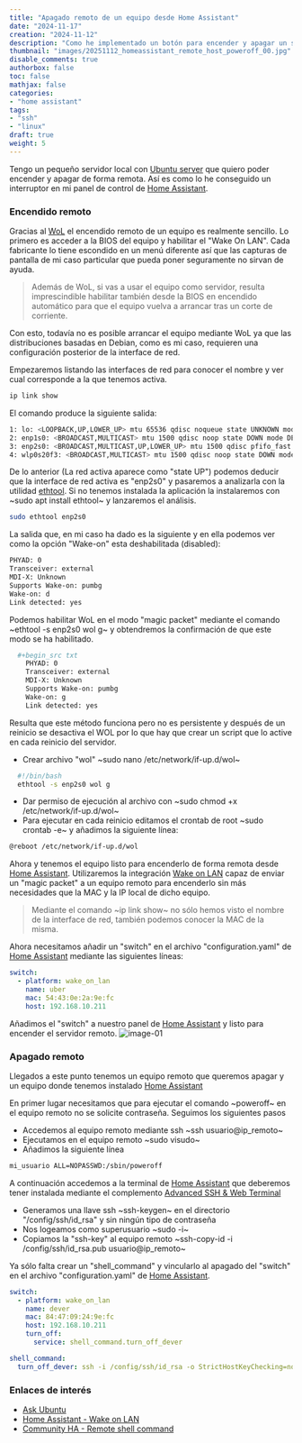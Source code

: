 ```yaml
---
title: "Apagado remoto de un equipo desde Home Assistant"
date: "2024-11-17"
creation: "2024-11-12"
description: "Como he implementado un botón para encender y apagar un servidor remoto desde Home Assistant"
thumbnail: "images/20251112_homeassistant_remote_host_poweroff_00.jpg"
disable_comments: true
authorbox: false
toc: false
mathjax: false
categories:
- "home assistant"
tags:
- "ssh"
- "linux"
draft: true
weight: 5
---
```

Tengo un pequeño servidor local con [Ubuntu server] que quiero poder encender y apagar de forma remota. Así es como lo he conseguido un interruptor en mi panel de control de [Home Assistant].
<!--more-->
### Encendido remoto
Gracias al [WoL] el encendido remoto de un equipo es realmente sencillo. Lo primero es acceder a la BIOS del equipo y habilitar el "Wake On LAN". Cada fabricante lo tiene escondido en un menú diferente así que las capturas de pantalla de mi caso particular que pueda poner seguramente no sirvan de ayuda.

> Además de WoL, si vas a usar el equipo como servidor, resulta imprescindible habilitar también desde la BIOS en encendido automático para que el equipo vuelva a arrancar tras un corte de corriente.

Con esto, todavía no es posible arrancar el equipo mediante WoL ya que las distribuciones basadas en Debian, como es mi caso, requieren una configuración posterior de la interface de red.

Empezaremos listando las interfaces de red para conocer el nombre y ver cual corresponde a la que tenemos activa.
``` bash
ip link show
```
El comando produce la siguiente salida:
``` bash
1: lo: <LOOPBACK,UP,LOWER_UP> mtu 65536 qdisc noqueue state UNKNOWN mode DEFAULT group default qlen 1000 link/loopback 00:00:00:00:00:00 brd 00:00:00:00:00:00
2: enp1s0: <BROADCAST,MULTICAST> mtu 1500 qdisc noop state DOWN mode DEFAULT group default qlen 1000 link/ether 54:47:11:24:9d:fb brd ff:ff:ff:ff:ff:ff
3: enp2s0: <BROADCAST,MULTICAST,UP,LOWER_UP> mtu 1500 qdisc pfifo_fast state UP mode DEFAULT group default qlen 1000 link/ether 54:43:0e:2a:9e:fc brd ff:ff:ff:ff:ff:ff
4: wlp0s20f3: <BROADCAST,MULTICAST> mtu 1500 qdisc noop state DOWN mode DEFAULT group default qlen 1000 link/ether b0:dc:ef:ca:9d:65 brd ff:ff:ff:ff:ff:ff
```
De lo anterior (La red activa aparece como "state UP") podemos deducir que la interface de red activa es "enp2s0" y pasaremos a analizarla con la utilidad [ethtool]. Si no tenemos instalada la aplicación la instalaremos con ~sudo apt install ethtool~ y lanzaremos el análisis.
``` bash
sudo ethtool enp2s0
```

La salida que, en mi caso ha dado es la siguiente y en ella podemos ver como la opción "Wake-on" esta deshabilitada (disabled):
``` bash
PHYAD: 0
Transceiver: external
MDI-X: Unknown
Supports Wake-on: pumbg
Wake-on: d
Link detected: yes
```

Podemos habilitar WoL en el modo "magic packet" mediante el comando ~ethtool -s enp2s0 wol g~ y obtendremos la confirmación de que este modo se ha habilitado.
``` bash
  #+begin_src txt
    PHYAD: 0
    Transceiver: external
    MDI-X: Unknown
    Supports Wake-on: pumbg
    Wake-on: g
    Link detected: yes
```

Resulta que este método funciona pero no es persistente y después de un reinicio se desactiva el WOL por lo que hay que crear un script que lo active en cada reinicio del servidor.

 - Crear archivo "wol" ~sudo nano /etc/network/if-up.d/wol~

``` bash
  #!/bin/bash
  ethtool -s enp2s0 wol g
```
 - Dar permiso de ejecución al archivo con ~sudo chmod +x /etc/network/if-up.d/wol~
 - Para ejecutar en cada reinicio editamos el crontab de root ~sudo crontab -e~ y añadimos la siguiente línea:
``` bash
@reboot /etc/network/if-up.d/wol	 
```
Ahora y tenemos el equipo listo para encenderlo de forma remota desde [Home Assistant]. Utilizaremos la integración [Wake on LAN] capaz de enviar un "magic packet" a un equipo remoto para encenderlo sin más necesidades que la MAC y la IP local de dicho equipo.

> Mediante el comando ~ip link show~ no sólo hemos visto el nombre de la interface de red, también podemos conocer la MAC de la misma.

Ahora necesitamos añadir un "switch" en el archivo "configuration.yaml" de [Home Assistant] mediante las siguientes líneas:

```yaml
switch:
  - platform: wake_on_lan
    name: uber
    mac: 54:43:0e:2a:9e:fc
    host: 192.168.10.211
```
Añadimos el "switch" a nuestro panel de [Home Assistant] y listo para encender el servidor remoto.
![image-01]

### Apagado remoto
Llegados a este punto tenemos un equipo remoto que queremos apagar y un equipo donde tenemos instalado [Home Assistant]

En primer lugar necesitamos que para ejecutar el comando ~poweroff~ en el equipo remoto no se solicite contraseña. Seguimos los siguientes pasos

- Accedemos al equipo remoto mediante ssh ~ssh usuario@ip_remoto~
- Ejecutamos  en el equipo remoto ~sudo visudo~
- Añadimos la siguiente línea
``` bash
mi_usuario ALL=NOPASSWD:/sbin/poweroff
```

A continuación accedemos a la terminal de [Home Assistant] que deberemos tener instalada mediante el complemento [Advanced SSH & Web Terminal]

- Generamos una llave ssh ~ssh-keygen~ en el directorio "/config/ssh/id_rsa" y sin ningún tipo de contraseña
- Nos logeamos como superusuario ~sudo -i~
- Copiamos la "ssh-key" al equipo remoto ~ssh-copy-id -i /config/ssh/id_rsa.pub usuario@ip_remoto~

Ya sólo falta crear un "shell_command" y vincularlo al apagado del "switch" en el archivo "configuration.yaml" de [Home Assistant].


``` yaml
switch:
  - platform: wake_on_lan
    name: dever
    mac: 84:47:09:24:9e:fc
    host: 192.168.10.211
    turn_off:
      service: shell_command.turn_off_dever

shell_command:
  turn_off_dever: ssh -i /config/ssh/id_rsa -o StrictHostKeyChecking=no sherlockes@192.168.10.211 'sudo poweroff'

```



### Enlaces de interés
- [Ask Ubuntu](https://askubuntu.com/questions/191257/how-could-i-shutdown-a-remote-host-in-my-network-thru-ssh-with-a-local-host)
- [Home Assistant - Wake on LAN](https://www.home-assistant.io/integrations/wake_on_lan/)
- [Community HA - Remote shell command](https://community.home-assistant.io/t/running-a-shell-command-from-home-assistant-to-remote-linux-pc/135221/74)

[Advanced SSH & Web Terminal]: https://github.com/hassio-addons/addon-ssh
[ethtool]: https://www.kernel.org/pub/software/network/ethtool/
[Home Assistant]: https://www.home-assistant.io
[Ubuntu server]: https://ubuntu.com/download/server
[Wake on LAN]: https://www.home-assistant.io/integrations/wake_on_lan/
[WoL]: https://es.wikipedia.org/wiki/Wake_on_LAN

[image-01]: /images/20251112_homeassistant_remote_host_poweroff_01.jpg



